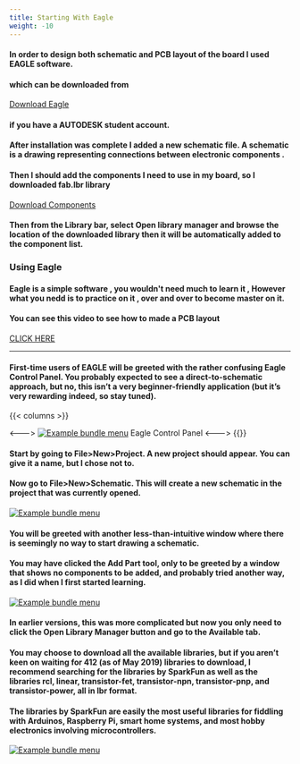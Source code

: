```yaml
---
title: Starting With Eagle
weight: -10
---
```

#### In order to design both schematic and PCB layout of the board I used EAGLE software. 
#### which can be downloaded from 
[Download Eagle](https://www.autodesk.com/education/free-software/eagle)
#### if you have a AUTODESK student account.

#### After installation was complete I added a new schematic file. A schematic is a drawing representing connections between electronic components . 
#### Then I should add the components I need to use in my board, so I downloaded fab.lbr library
[Download Components](http://fab.academany.org/2018/labs/fablabirbid/students/israa-rabbaa/ElectFiles/fab.lbr)
#### Then from the Library bar, select Open library manager and browse the location of the downloaded library then it will be automatically added to the component list.

### Using Eagle 
#### Eagle is a simple software , you wouldn't need much to learn it , However what you nedd is to practice on it , over and over to become master on it.
#### You can see this video to see how to made a PCB layout
[CLICK HERE](https://drive.google.com/file/d/10_0TKVjUORiP6gC0jGy6ljAa1wVREkyD/view)

___________________________________________________________________________

#### First-time users of EAGLE will be greeted with the rather confusing Eagle Control Panel. You probably expected to see a direct-to-schematic approach, but no, this isn’t a very beginner-friendly application (but it’s very rewarding indeed, so stay tuned).

{{< columns >}}

<--->
[![Example bundle menu](/media/GSE1.png)](/media/GSE1.png)
            Eagle Control Panel
<--->
{{</columns>}}


#### Start by going to File>New>Project. A new project should appear. You can give it a name, but I chose not to.

#### Now go to File>New>Schematic. This will create a new schematic in the project that was currently opened.


[![Example bundle menu](/media/GSE2.png)](/media/GSE2.png)



#### You will be greeted with another less-than-intuitive window where there is seemingly no way to start drawing a schematic.
#### You may have clicked the Add Part tool, only to be greeted by a window that shows no components to be added, and probably tried another way, as I did when I first started learning.


[![Example bundle menu](/media/GSE3.png)](/media/GSE3.png)


#### In earlier versions, this was more complicated but now you only need to click the Open Library Manager button and go to the Available tab.

#### You may choose to download all the available libraries, but if you aren’t keen on waiting for 412 (as of May 2019) libraries to download, I recommend searching for the libraries by SparkFun as well as the libraries rcl, linear, transistor-fet, transistor-npn, transistor-pnp, and transistor-power, all in lbr format.

#### The libraries by SparkFun are easily the most useful libraries for fiddling with Arduinos, Raspberry Pi, smart home systems, and most hobby electronics involving microcontrollers.


[![Example bundle menu](/media/GSE4.png)](/media/GSE4.png)

